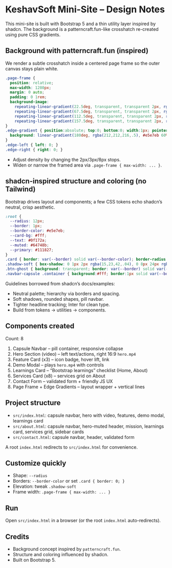 # KeshavSoft Mini-Site – Design Notes

This mini-site is built with Bootstrap 5 and a thin utility layer inspired by shadcn. The background is a patterncraft.fun-like crosshatch re-created using pure CSS gradients.

## Background with patterncraft.fun (inspired)
We render a subtle crosshatch inside a centered page frame so the outer canvas stays plain white.

```css
.page-frame {
  position: relative;
  max-width: 1280px;
  margin: 0 auto;
  padding: 0 1rem;
  background-image:
    repeating-linear-gradient(22.5deg, transparent, transparent 2px, rgba(75,85,99,.06) 2px, rgba(75,85,99,.06) 3px, transparent 3px, transparent 8px),
    repeating-linear-gradient(67.5deg, transparent, transparent 2px, rgba(107,114,128,.05) 2px, rgba(107,114,128,.05) 3px, transparent 3px, transparent 8px),
    repeating-linear-gradient(112.5deg, transparent, transparent 2px, rgba(55,65,81,.04) 2px, rgba(55,65,81,.04) 3px, transparent 3px, transparent 8px),
    repeating-linear-gradient(157.5deg, transparent, transparent 2px, rgba(31,41,55,.03) 2px, rgba(31,41,55,.03) 3px, transparent 3px, transparent 8px);
}
.edge-gradient { position:absolute; top:0; bottom:0; width:1px; pointer-events:none;
  background: linear-gradient(180deg, rgba(212,212,216,.5), #e5e7eb 60%, rgba(229,231,235,0));
}
.edge-left { left: 0; }
.edge-right { right: 0; }
```

- Adjust density by changing the 2px/3px/8px stops.
- Widen or narrow the framed area via `.page-frame { max-width: ... }`.

## shadcn-inspired structure and coloring (no Tailwind)
Bootstrap drives layout and components; a few CSS tokens echo shadcn’s neutral, crisp aesthetic.

```css
:root {
  --radius: 12px;
  --border: 1px;
  --border-color: #e5e7eb;
  --card-bg: #fff;
  --text: #0f172a;
  --muted: #64748b;
  --primary: #111827;
}
.card { border: var(--border) solid var(--border-color); border-radius: var(--radius); }
.shadow-soft { box-shadow: 0 1px 2px rgba(15,23,42,.04), 0 8px 24px rgba(15,23,42,.06); }
.btn-ghost { background: transparent; border: var(--border) solid var(--border-color); color: var(--text); }
.navbar-capsule .container { background:#fff; border:1px solid var(--border-color); border-radius:9999px; box-shadow:0 1px 2px rgba(15,23,42,.04),0 8px 24px rgba(15,23,42,.06); }
```

Guidelines borrowed from shadcn’s docs/examples:
- Neutral palette; hierarchy via borders and spacing.
- Soft shadows, rounded shapes, pill navbar.
- Tighter headline tracking; Inter for clean type.
- Build from tokens → utilities → components.

## Components created
Count: 8

1) Capsule Navbar – pill container, responsive collapse
2) Hero Section (video) – left text/actions, right 16:9 `hero.mp4`
3) Feature Card (x3) – icon badge, hover lift, link
4) Demo Modal – plays `hero.mp4` with controls
5) Learnings Card – “Bootstrap learnings” checklist (Home, About)
6) Services Card (x8) – services grid on About
7) Contact Form – validated form + friendly JS UX
8) Page Frame + Edge Gradients – layout wrapper + vertical lines

## Project structure
- `src/index.html`: capsule navbar, hero with video, features, demo modal, learnings card
- `src/about.html`: capsule navbar, hero-muted header, mission, learnings card, services grid, sidebar cards
- `src/contact.html`: capsule navbar, header, validated form

A root `index.html` redirects to `src/index.html` for convenience.

## Customize quickly
- Shape: `--radius`
- Borders: `--border-color` or set `.card { border: 0; }`
- Elevation: tweak `.shadow-soft`
- Frame width: `.page-frame { max-width: ... }`

## Run
Open `src/index.html` in a browser (or the root `index.html` auto-redirects).

## Credits
- Background concept inspired by `patterncraft.fun`.
- Structure and coloring influenced by shadcn.
- Built on Bootstrap 5.
